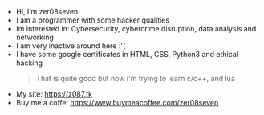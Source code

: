 - Hi, I’m zer08seven
- I am a programmer with some hacker qualities
- Im interested in: Cybersecurity, cybercrime disruption, data analysis and networking
- I am very inactive around here :'(
- I have some google certificates in HTML, CSS, Python3 and ethical hacking
    >That is quite good but now i'm trying to learn c/c++, and lua
- My site: https://z087.tk
- Buy me a coffe: https://www.buymeacoffee.com/zer08seven
